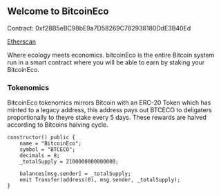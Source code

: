 ## Welcome to BitcoinEco

Contract: 0xf28B5eBC98bE9a7D58269C782938180DdE3B40Ed

[Etherscan](https://etherscan.io/token/0xf28b5ebc98be9a7d58269c782938180dde3b40ed)

Where ecology meets economics.  bitcoinEco is the entire Bitcoin system run in a smart contract where you will be able to earn by staking your BitcoinEco.

### Tokenomics

BitcoinEco tokenomics mirrors Bitcoin with an ERC-20 Token which has minted to a legacy address, this address pays out BTCECO to deligaters proportionally to theyre stake every 5 days. These rewards are halved according to Bitcoins halving cycle.



    constructor() public {
        name = "BitcoinEco";
        symbol = "BTCECO";
        decimals = 8;
        _totalSupply = 2100000000000000;

        balances[msg.sender] = _totalSupply;
        emit Transfer(address(0), msg.sender, _totalSupply);
    }

